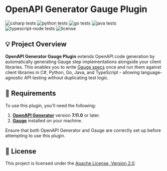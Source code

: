 # OpenAPI Generator Gauge Plugin

![csharp tests](https://github.com/lewishazell/openapi-generator-gauge-plugin/actions/workflows/csharp-tests.yml/badge.svg)
![python tests](https://github.com/lewishazell/openapi-generator-gauge-plugin/actions/workflows/python-tests.yml/badge.svg)
![go tests](https://github.com/lewishazell/openapi-generator-gauge-plugin/actions/workflows/go-tests.yml/badge.svg)
![java tests](https://github.com/lewishazell/openapi-generator-gauge-plugin/actions/workflows/java-tests.yml/badge.svg)
![typescript-node tests](https://github.com/lewishazell/openapi-generator-gauge-plugin/actions/workflows/typescript-node-tests.yml/badge.svg)
![license](https://img.shields.io/github/license/lewishazell/openapi-generator-gauge-plugin?color=blue)

## 💡 Project Overview

**OpenAPI Generator Gauge Plugin**  extends OpenAPI code generation by automatically generating Gauge step implementations alongside your client libraries. This enables you to write [Gauge specs](https://docs.gauge.org/writing-specifications) once and run them against client libraries in C#, Python, Go, Java, and TypeScript - allowing language-agnostic API testing without duplicating test logic.

## 🎯 Requirements

To use this plugin, you'll need the following:

1. **[OpenAPI Generator](https://openapi-generator.tech/docs/installation)** version **7.11.0** or later.
2. **[Gauge](https://docs.gauge.org/getting_started/installing-gauge)** installed on your machine.

Ensure that both OpenAPI Generator and Gauge are correctly set up before attempting to use this plugin.

## 📜 License

This project is licensed under the [Apache License, Version 2.0](https://www.apache.org/licenses/LICENSE-2.0.html).
